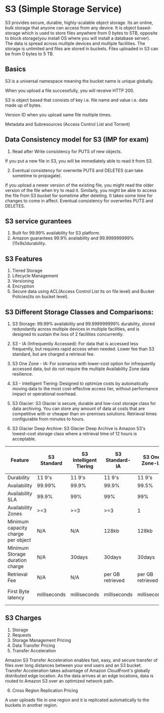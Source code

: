 # S3 (Simple Storage Service)

S3 provides secure, durable, highly-scalable object storage. Its an online, bulk storage that anyone can access from any device. It is object based-storage which is used to store files anywhere from 0 bytes to 5TB, opposite to block storage(you install OS where you will install a database server).
The data is spread across multiple devices and multiple facilities.
The storage is unlimited and files are stored in buckets.
Files uploaded in S3 can be from 0 bytes to 5 TB.

## Basics

S3 is a universal namespace meaning the bucket name is unique globally.

When you upload a file successfully, you will receive HTTP 200.

S3 is object based that consists of key i.e. file name and value i.e. data made up of bytes.

Version ID when you upload same file multiple times.

Metadata and Subresources (Access Control List and Torrent)

## Data Consistency model for S3 (IMP for exam)

1. Read after Write consistency for PUTS of new objects.

If you put a new file in S3, you will be immediately able to read it from S3.

2. Eventual consistency for overwrite PUTS and DELETES (can take sometime to propagate).

If you upload a newer version of the existing file, you might read the older version of the file when try to read it. Similarly, you might be able to access the file from S3 bucket for sometime after deleting. It takes some time for changes to come in affect. Eventual consistency for overwrites PUTS and DELETES.

## S3 service gurantees

1. Built for 99.99% availability for S3 platform.
2. Amazon guarantees 99.9% availability and 99.999999999% (11x9s)durability.

## S3 Features

1. Tiered Storage
2. Lifecycle Management
3. Versioning
4. Encryption
5. Secure data using ACL(Access Control List its on file level) and Bucket Policies(its on bucket level).

## S3 Different Storage Classes and Comparisons:
1. S3 Storage:
99.99% availability and 99.999999999% durability, stored redundantly across multiple devices in multiple facilities, and is designed to sustain the loss of 2 facilities concurrently.

2. S3 - IA (Infrequently Accessed):
For data that is accessed less frequently, but requires rapid access when needed. Lower fee than S3 standard, but are charged a retrieval fee.

3. S3 One Zone - IA:
For scenarios with lower-cost option for infrequently accessed data, but do not require the multiple Availability Zone data resilience.

4. S3 - Intelligent Tiering:
Designed to optimize costs by automatically moving data to the most cost-effective access tier, without performance impact or operational overhead.

5. S3 Glacier:
S3 Glacier is secure, durable and low-cost storage class for data archiving. You can store any amount of data at costs that are competitive with or cheaper than on-premises solutions. Retrieval times configurable from minutes to hours.

6. S3 Glacier Deep Archive:
S3 Glacier Deep Archive is Amazon S3's lowest-cost storage class where a retrieval time of 12 hours is acceptable.

| Feature | S3 Standard | S3 Intelligent Tiering | S3 Standard-IA | S3 One Zone-IA | S3 Glacier | S3 Glacier Deep Archive |
|-------|----|-----|-----|-----|-|-|
| Durability | 11 9's | 11 9's | 11 9's | 11 9's | 11 9's | 11 9's |
| Availability | 99.99% | 99.9% | 99.9% | 99.5% | N/A | N/A |
| Availability SLA | 99.9% | 99% | 99% | 99% | N/A | N/A |
| Availability Zones | >=3 | >=3 | >=3 | 1 | >=3 | >=3 |
| Minimum capacity charge per object | N/A | N/A | 128kb | 128kb | 40kb | 40kb |
| Minimum Storage duration charge | N/A | 30days | 30days | 30days | 90days | 180days |
| Retrieval Fee | N/A | N/A | per GB retrieved | per GB retrieved | per GB retrieved | per GB retrieved |
| First Byte latency | milliseconds | milliseconds | milliseconds | milliseconds | select minutes or hours | select hours |

## S3 Charges

1. Storage
2. Requests
3. Storage Management Pricing
4. Data Transfer Pricing
5. Transfer Acceleration

Amazon S3 Transfer Acceleration enables fast, easy, and secure transfer of files over long distances between your end users and an S3 bucket. Transfer Acceleration takes advantage of Amazon CloudFront's globally distributed edge location. As the data arrives at an edge locations, data is routed to Amazon S3 over an optimized network path.

6. Cross Region Replication Pricing

A user uploads file in one region and it is replicated automatically to the buckets in another region.